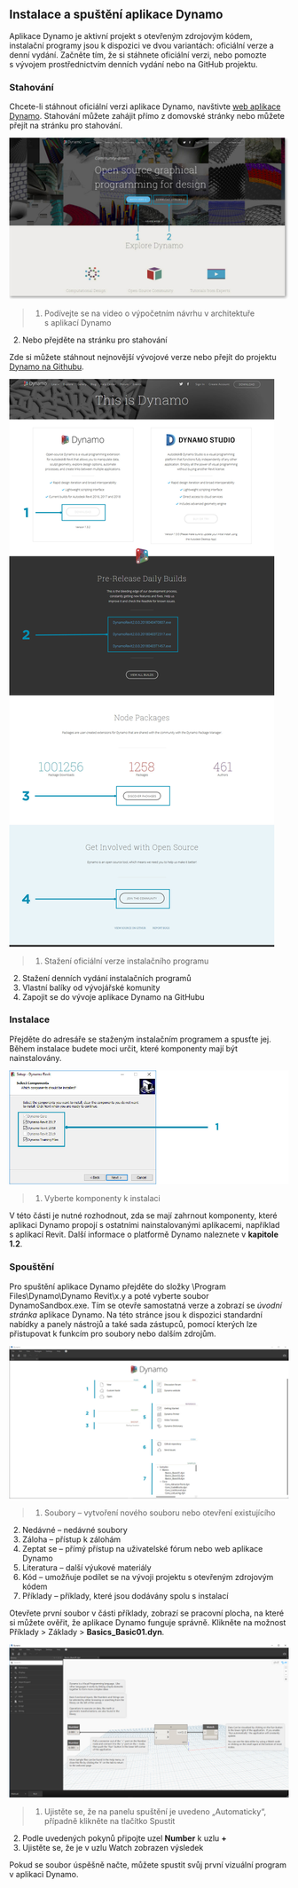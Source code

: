 

## Instalace a spuštění aplikace Dynamo

Aplikace Dynamo je aktivní projekt s otevřeným zdrojovým kódem, instalační programy jsou k dispozici ve dvou variantách: oficiální verze a denní vydání. Začněte tím, že si stáhnete oficiální verzi, nebo pomozte s vývojem prostřednictvím denních vydání nebo na GitHub projektu.

### Stahování

Chcete-li stáhnout oficiální verzi aplikace Dynamo, navštivte [web aplikace Dynamo](http://dynamobim.com/). Stahování můžete zahájit přímo z domovské stránky nebo můžete přejít na stránku pro stahování.

![domovská stránka na webu](images/2-1/01-DynamoHomepage.jpg)

> 1. Podívejte se na video o výpočetním návrhu v architektuře s aplikací Dynamo
2. Nebo přejděte na stránku pro stahování

Zde si můžete stáhnout nejnovější vývojové verze nebo přejít do projektu [Dynamo na Githubu](https://github.com/DynamoDS/Dynamo).

![webová stránka pro stahování](images/2-1/02-DynamoDownload.jpg)

> 1. Stažení oficiální verze instalačního programu
2. Stažení denních vydání instalačních programů
3. Vlastní balíky od vývojářské komunity
4. Zapojit se do vývoje aplikace Dynamo na GitHubu

### Instalace

Přejděte do adresáře se staženým instalačním programem a spusťte jej. Během instalace budete moci určit, které komponenty mají být nainstalovány.

![Instalační okno](images/2-1/03-InstallSetup.jpg)

> 1. Vyberte komponenty k instalaci

V této části je nutné rozhodnout, zda se mají zahrnout komponenty, které aplikaci Dynamo propojí s ostatními nainstalovanými aplikacemi, například s aplikací Revit. Další informace o platformě Dynamo naleznete v **kapitole 1.2**.

### Spouštění

Pro spuštění aplikace Dynamo přejděte do složky \Program Files\Dynamo\Dynamo Revit\x.y a poté vyberte soubor DynamoSandbox.exe. Tím se otevře samostatná verze a zobrazí se *úvodní stránka* aplikace Dynamo. Na této stránce jsou k dispozici standardní nabídky a panely nástrojů a také sada zástupců, pomocí kterých lze přistupovat k funkcím pro soubory nebo dalším zdrojům.

![Úvodní stránka aplikace Dynamo](images/2-1/04-DynamoStartpage.jpg)

> 1. Soubory – vytvoření nového souboru nebo otevření existujícího
2. Nedávné – nedávné soubory
3. Záloha – přístup k zálohám
4. Zeptat se – přímý přístup na uživatelské fórum nebo web aplikace Dynamo
5. Literatura – další výukové materiály
6. Kód – umožňuje podílet se na vývoji projektu s otevřeným zdrojovým kódem
7. Příklady – příklady, které jsou dodávány spolu s instalací

Otevřete první soubor v části příklady, zobrazí se pracovní plocha, na které si můžete ověřit, že aplikace Dynamo funguje správně. Klikněte na možnost Příklady > Základy > **Basics_Basic01.dyn**.

![NUTNO AKTUALIZOVAT – Basics_Basic01](images/2-1/05-Basics_Basic01.jpg)

> 1. Ujistěte se, že na panelu spuštění je uvedeno „Automaticky“, případně klikněte na tlačítko Spustit
2. Podle uvedených pokynů připojte uzel **Number** k uzlu **+**
3. Ujistěte se, že je v uzlu Watch zobrazen výsledek

Pokud se soubor úspěšně načte, můžete spustit svůj první vizuální program v aplikaci Dynamo.

